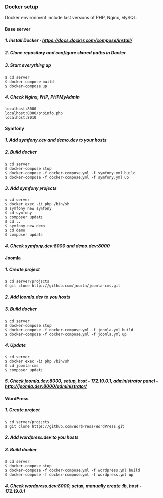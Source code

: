 ### Docker setup
Docker environment include last versions of PHP, Nginx, MySQL.
#### Base server
##### 1. Install Docker - https://docs.docker.com/compose/install/
##### 2. Clone repository and configure shared paths in Docker
##### 3. Start everything up
```
$ cd server
$ docker-compose build
$ docker-compose up
```
##### 4. Check Nginx, PHP, PHPMyAdmin
```
localhost:8000
localhost:8000/phpinfo.php
localhost:8010
```
#### Symfony
##### 1. Add symfony.dev and demo.dev to your hosts
##### 2. Build docker
```
$ cd server
$ docker-compose stop
$ docker-compose -f docker-compose.yml -f symfony.yml build
$ docker-compose -f docker-compose.yml -f symfony.yml up
```
##### 3. Add symfony projects
```
$ cd server
$ docker exec -it php /bin/sh
$ symfony new symfony
$ cd symfony
$ composer update
$ cd ..
$ symfony new demo
$ cd demo
$ composer update
```
##### 4. Check symfony.dev:8000 and demo.dev:8000
#### Joomla
##### 1. Create project
```
$ cd server/projects
$ git clone https://github.com/joomla/joomla-cms.git
```
##### 2. Add joomla.dev to you hosts
##### 3. Build docker
```
$ cd server
$ docker-compose stop
$ docker-compose -f docker-compose.yml -f joomla.yml build
$ docker-compose -f docker-compose.yml -f joomla.yml up
```
##### 4. Update
```
$ cd server
$ docker exec -it php /bin/sh
$ cd joomla-cms
$ composer update
```
##### 5. Check joomla.dev:8000, setup, host - 172.19.0.1, administrator panel - http://joomla.dev:8000/administrator/
#### WordPress
##### 1. Create project
```
$ cd server/projects
$ git clone https://github.com/WordPress/WordPress.git
```
##### 2. Add wordpress.dev to you hosts
##### 3. Build docker
```
$ cd server
$ docker-compose stop
$ docker-compose -f docker-compose.yml -f wordpress.yml build
$ docker-compose -f docker-compose.yml -f wordpress.yml up
```
##### 4. Check wordpress.dev:8000, setup, manually create db, host - 172.19.0.1